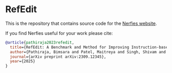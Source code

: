 # RefEdit

This is the repository that contains source code for the [Nerfies website](https://refedit.github.io).

If you find Nerfies useful for your work please cite:
```bibtex
@article{pathiraja2023refedit,
  title={RefEdit: A Benchmark and Method for Improving Instruction-based Image Editing Model for Referring Expression},
  author={Pathiraja, Bimsara and Patel, Maitreya and Singh, Shivam and Yang, Yezhou and Baral, Chitta},
  journal={arXiv preprint arXiv:2309.12345},
  year={2025}
}
```
